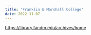 ```yaml
---
title: 'Franklin & Marshall College'
date: 2022-11-07
---
```

https://library.fandm.edu/archives/home
